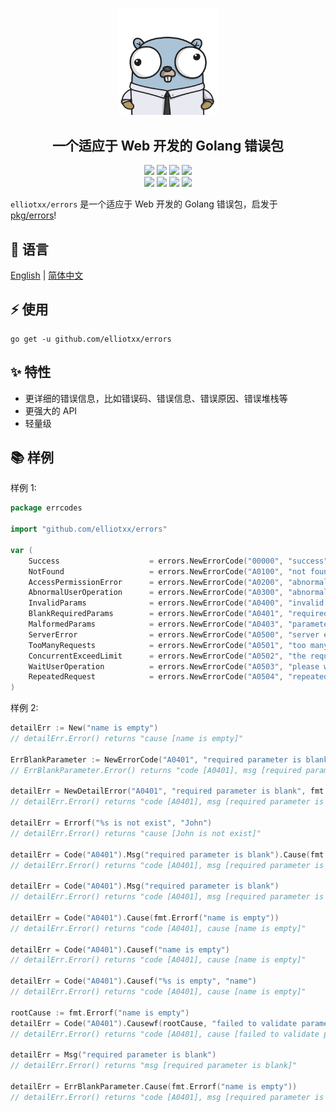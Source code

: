 <div align = "center">
<p>
    <img width="160" src="https://github.com/elliotxx/errors/blob/master/golang-logo.png?sanitize=true">
</p>
<h2>一个适应于 Web 开发的 Golang 错误包</h2>
<a title="Go Reference" target="_blank" href="https://pkg.go.dev/github.com/elliotxx/errors"><img src="https://pkg.go.dev/badge/github.com/elliotxx/errors.svg"></a>
<a title="Go Report Card" target="_blank" href="https://goreportcard.com/report/github.com/elliotxx/errors"><img src="https://goreportcard.com/badge/github.com/elliotxx/errors?style=flat-square"></a>
<a title="Coverage Status" target="_blank" href="https://coveralls.io/github/elliotxx/errors?branch=master"><img src="https://img.shields.io/coveralls/github/elliotxx/errors/master"></a>
<a title="Code Size" target="_blank" href="https://github.com/elliotxx/errors"><img src="https://img.shields.io/github/languages/code-size/elliotxx/errors.svg?style=flat-square"></a>
<br>
<a title="GitHub release" target="_blank" href="https://github.com/elliotxx/errors/releases"><img src="https://img.shields.io/github/release/elliotxx/errors.svg"></a>
<a title="License" target="_blank" href="https://github.com/elliotxx/errors/blob/master/LICENSE"><img src="https://img.shields.io/github/license/elliotxx/errors"></a>
<a title="GitHub Commits" target="_blank" href="https://github.com/elliotxx/errors/commits/master"><img src="https://img.shields.io/github/commit-activity/m/elliotxx/errors.svg?style=flat-square"></a>
<a title="Last Commit" target="_blank" href="https://github.com/elliotxx/errors/commits/master"><img src="https://img.shields.io/github/last-commit/elliotxx/errors.svg?style=flat-square&color=FF9900"></a>
</p>
</div>

`elliotxx/errors` 是一个适应于 Web 开发的 Golang 错误包，启发于 [pkg/errors](https://github.com/pkg/errors)!

## 📜 语言

[English](https://github.com/elliotxx/errors/blob/master/README.md) | [简体中文](https://github.com/elliotxx/errors/blob/master/README-zh.md)

## ⚡ 使用

```
go get -u github.com/elliotxx/errors
```

## ✨ 特性

* 更详细的错误信息，比如错误码、错误信息、错误原因、错误堆栈等
* 更强大的 API
* 轻量级

## 📚 样例

样例 1:

```go
package errcodes

import "github.com/elliotxx/errors"

var (
	Success                    = errors.NewErrorCode("00000", "success")
	NotFound                   = errors.NewErrorCode("A0100", "not found")
	AccessPermissionError      = errors.NewErrorCode("A0200", "abnormal access permission")
	AbnormalUserOperation      = errors.NewErrorCode("A0300", "abnormal user operation")
	InvalidParams              = errors.NewErrorCode("A0400", "invalid params")
	BlankRequiredParams        = errors.NewErrorCode("A0401", "required parameter is blank")
	MalformedParams            = errors.NewErrorCode("A0403", "parameter format mismatch")
	ServerError                = errors.NewErrorCode("A0500", "server error")
	TooManyRequests            = errors.NewErrorCode("A0501", "too many requests")
	ConcurrentExceedLimit      = errors.NewErrorCode("A0502", "the request parallel number exceeds the limit")
	WaitUserOperation          = errors.NewErrorCode("A0503", "please wait for user operation")
	RepeatedRequest            = errors.NewErrorCode("A0504", "repeated request")
)
```

样例 2:

```go
detailErr := New("name is empty")
// detailErr.Error() returns "cause [name is empty]"

ErrBlankParameter := NewErrorCode("A0401", "required parameter is blank")
// ErrBlankParameter.Error() returns "code [A0401], msg [required parameter is blank]"

detailErr = NewDetailError("A0401", "required parameter is blank", fmt.Errorf("name is empty"))
// detailErr.Error() returns "code [A0401], msg [required parameter is blank], cause [name is empty]"

detailErr = Errorf("%s is not exist", "John")
// detailErr.Error() returns "cause [John is not exist]"

detailErr = Code("A0401").Msg("required parameter is blank").Cause(fmt.Errorf("name is empty"))
// detailErr.Error() returns "code [A0401], msg [required parameter is blank], cause [name is empty]"

detailErr = Code("A0401").Msg("required parameter is blank")
// detailErr.Error() returns "code [A0401], msg [required parameter is blank]"

detailErr = Code("A0401").Cause(fmt.Errorf("name is empty"))
// detailErr.Error() returns "code [A0401], cause [name is empty]"

detailErr = Code("A0401").Causef("name is empty")
// detailErr.Error() returns "code [A0401], cause [name is empty]"

detailErr = Code("A0401").Causef("%s is empty", "name")
// detailErr.Error() returns "code [A0401], cause [name is empty]"

rootCause := fmt.Errorf("name is empty")
detailErr = Code("A0401").Causewf(rootCause, "failed to validate parameter")
// detailErr.Error() returns "code [A0401], cause [failed to validate parameter: name is empty]"

detailErr = Msg("required parameter is blank")
// detailErr.Error() returns "msg [required parameter is blank]"

detailErr = ErrBlankParameter.Cause(fmt.Errorf("name is empty"))
// detailErr.Error() returns "code [A0401], msg [required parameter is blank], cause [name is empty]"
```
